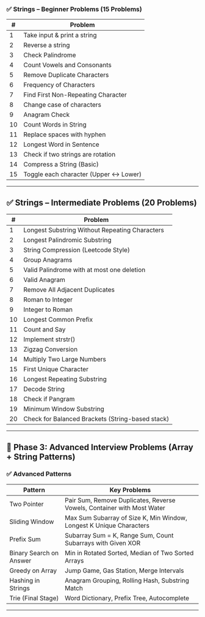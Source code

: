
### ✅ Strings – Beginner Problems (15 Problems)

| #  | Problem                                 |
| -- | --------------------------------------- |
| 1  | Take input & print a string             |
| 2  | Reverse a string                        |
| 3  | Check Palindrome                        |
| 4  | Count Vowels and Consonants             |
| 5  | Remove Duplicate Characters             |
| 6  | Frequency of Characters                 |
| 7  | Find First Non-Repeating Character      |
| 8  | Change case of characters               |
| 9  | Anagram Check                           |
| 10 | Count Words in String                   |
| 11 | Replace spaces with hyphen              |
| 12 | Longest Word in Sentence                |
| 13 | Check if two strings are rotation       |
| 14 | Compress a String (Basic)               |
| 15 | Toggle each character (Upper <-> Lower) |

---
## ✅ Strings – Intermediate Problems (20 Problems)

| #  | Problem                                          |
| -- | ------------------------------------------------ |
| 1  | Longest Substring Without Repeating Characters   |
| 2  | Longest Palindromic Substring                    |
| 3  | String Compression (Leetcode Style)              |
| 4  | Group Anagrams                                   |
| 5  | Valid Palindrome with at most one deletion       |
| 6  | Valid Anagram                                    |
| 7  | Remove All Adjacent Duplicates                   |
| 8  | Roman to Integer                                 |
| 9  | Integer to Roman                                 |
| 10 | Longest Common Prefix                            |
| 11 | Count and Say                                    |
| 12 | Implement strstr()                               |
| 13 | Zigzag Conversion                                |
| 14 | Multiply Two Large Numbers                       |
| 15 | First Unique Character                           |
| 16 | Longest Repeating Substring                      |
| 17 | Decode String                                    |
| 18 | Check if Pangram                                 |
| 19 | Minimum Window Substring                         |
| 20 | Check for Balanced Brackets (String-based stack) |

---

## 🧠 Phase 3: **Advanced Interview Problems (Array + String Patterns)**

### ✅ Advanced Patterns

| Pattern                 | Key Problems                                                           |
| ----------------------- | ---------------------------------------------------------------------- |
| Two Pointer             | Pair Sum, Remove Duplicates, Reverse Vowels, Container with Most Water |
| Sliding Window          | Max Sum Subarray of Size K, Min Window, Longest K Unique Characters    |
| Prefix Sum              | Subarray Sum = K, Range Sum, Count Subarrays with Given XOR            |
| Binary Search on Answer | Min in Rotated Sorted, Median of Two Sorted Arrays                     |
| Greedy on Array         | Jump Game, Gas Station, Merge Intervals                                |
| Hashing in Strings      | Anagram Grouping, Rolling Hash, Substring Match                        |
| Trie (Final Stage)      | Word Dictionary, Prefix Tree, Autocomplete                             |

---
